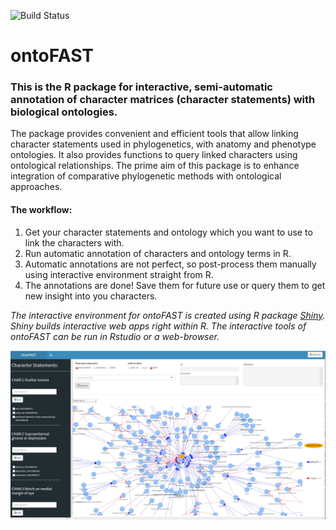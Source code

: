 ![Build Status](https://travis-ci.org/sergeitarasov/ontoFAST.svg?branch=main)

# ontoFAST
### This is the R package for interactive, semi-automatic annotation of character matrices (character statements) with biological ontologies. 

The package provides convenient and efficient tools that allow linking character statements used in phylogenetics, with anatomy and phenotype ontologies. It also provides functions to query linked characters using ontological relationships. The prime aim of this package is to enhance integration of comparative phylogenetic methods with ontological approaches.

#### The workflow:
1. Get your character statements and ontology which you want to use to link the characters with.
2. Run automatic annotation of characters and ontology terms in R.
3. Automatic annotations are not perfect, so post-process them manually using interactive environment straight from R.
4. The annotations are done! Save them for future use or query them to get new insight into you characters.

*The interactive environment for ontoFAST is created using R package [Shiny](https://shiny.rstudio.com/). Shiny builds interactive web apps right within R. The interactive tools of ontoFAST can be run in Rstudio or a web-browser.*

![ontoFAST in interactive mode](https://raw.githubusercontent.com/sergeitarasov/ontoFAST/main/test/ontoFAST.jpg)
